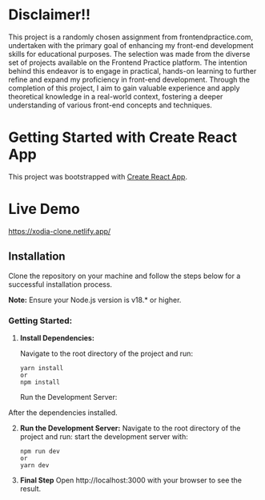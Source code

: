 # Disclaimer!!
This project is a randomly chosen assignment from frontendpractice.com, undertaken with the primary goal of enhancing my front-end development skills for educational purposes. The selection was made from the diverse set of projects available on the Frontend Practice platform. The intention behind this endeavor is to engage in practical, hands-on learning to further refine and expand my proficiency in front-end development. Through the completion of this project, I aim to gain valuable experience and apply theoretical knowledge in a real-world context, fostering a deeper understanding of various front-end concepts and techniques.

# Getting Started with Create React App

This project was bootstrapped with [Create React App](https://github.com/facebook/create-react-app).

# Live Demo
https://xodia-clone.netlify.app/

## Installation

Clone the repository on your machine and follow the steps below for a successful installation process.

**Note:** Ensure your Node.js version is v18.\* or higher.

### Getting Started:

1. **Install Dependencies:**

   Navigate to the root directory of the project and run:

   ```
   yarn install
   or
   npm install
   ```

   Run the Development Server:

After the dependencies installed.

2. **Run the Development Server:**
   Navigate to the root directory of the project and run: start the development server with:

   ```
   npm run dev
   or
   yarn dev
   ```

3. **Final Step**
   Open http://localhost:3000 with your browser to see the result.
